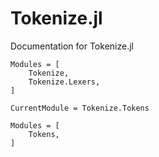 # Tokenize.jl

Documentation for Tokenize.jl

```@autodocs
Modules = [
    Tokenize,
    Tokenize.Lexers,
]
```

```@meta
CurrentModule = Tokenize.Tokens
```

```@autodocs
Modules = [
    Tokens,
]
```